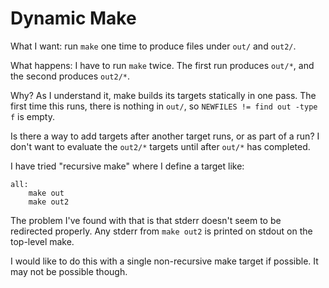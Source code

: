 # Dynamic Make

What I want: run `make` one time to produce files under `out/` and `out2/`.

What happens: I have to run `make` twice.
The first run produces `out/*`, and the second produces `out2/*`.

Why? As I understand it, make builds its targets statically in one pass.
The first time this runs, there is nothing in `out/`, so `NEWFILES != find out -type f` is empty.

Is there a way to add targets after another target runs, or as part of a run?
I don't want to evaluate the `out2/*` targets until after `out/*` has completed.

I have tried "recursive make" where I define a target like:

```make
all:
	make out
	make out2
```

The problem I've found with that is that stderr doesn't seem to be redirected properly.
Any stderr from `make out2` is printed on stdout on the top-level make.

I would like to do this with a single non-recursive make target if possible.
It may not be possible though.
